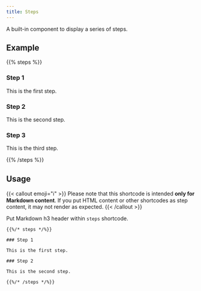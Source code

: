 ```yaml
---
title: Steps
---
```


A built-in component to display a series of steps.

## Example

{{% steps %}}

### Step 1

This is the first step.

### Step 2

This is the second step.

### Step 3

This is the third step.

{{% /steps %}}


## Usage

{{< callout emoji="ℹ️" >}}
  Please note that this shortcode is intended **only for Markdown content**.
  If you put HTML content or other shortcodes as step content, it may not render as expected.
{{< /callout >}}

Put Markdown h3 header within `steps` shortcode.

```
{{%/* steps */%}}

### Step 1

This is the first step.

### Step 2

This is the second step.

{{%/* /steps */%}}
```
